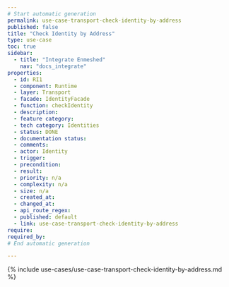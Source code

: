 ```yaml
---
# Start automatic generation
permalink: use-case-transport-check-identity-by-address
published: false
title: "Check Identity by Address"
type: use-case
toc: true
sidebar:
  - title: "Integrate Enmeshed"
    nav: "docs_integrate"
properties:
  - id: RI1
  - component: Runtime
  - layer: Transport
  - facade: IdentityFacade
  - function: checkIdentity
  - description:
  - feature category:
  - tech category: Identities
  - status: DONE
  - documentation status:
  - comments:
  - actor: Identity
  - trigger:
  - precondition:
  - result:
  - priority: n/a
  - complexity: n/a
  - size: n/a
  - created_at:
  - changed_at:
  - api_route_regex:
  - published: default
  - link: use-case-transport-check-identity-by-address
require:
required_by:
# End automatic generation

---
```


{% include use-cases/use-case-transport-check-identity-by-address.md %}
